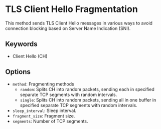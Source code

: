 # TLS Client Hello Fragmentation

This method sends TLS Client Hello messages in various ways to avoid connection blocking based on Server Name Indication (SNI).

## Keywords

- Client Hello (CH)

## Options

- `method`: Fragmenting methods
  - `random`: Splits CH into random packets, sending each in specified separate TCP segments with random intervals.
  - `single`: Splits CH into random packets, sending all in one buffer in specified separate TCP segments with random intervals.
- `sleep_interval`: Sleep interval.
- `fragment_size`: Fragment size.
- `segments`: Number of TCP segments.
